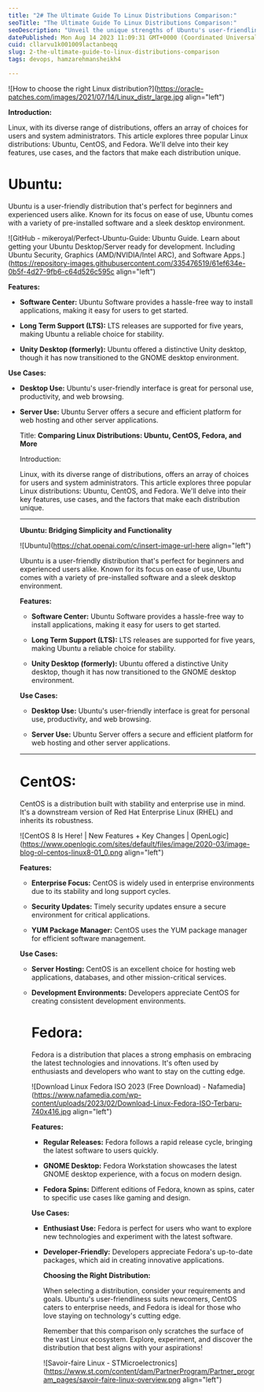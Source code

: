 ```yaml
---
title: "2# The Ultimate Guide To Linux Distributions Comparison:"
seoTitle: "The Ultimate Guide To Linux Distributions Comparison:"
seoDescription: "Unveil the unique strengths of Ubuntu's user-friendliness, CentOS's rock-solid stability, and Fedora's cutting-edge innovation in this comprehensive compari"
datePublished: Mon Aug 14 2023 11:09:31 GMT+0000 (Coordinated Universal Time)
cuid: cllarvu1k001009lactanbeqq
slug: 2-the-ultimate-guide-to-linux-distributions-comparison
tags: devops, hamzarehmansheikh4

---
```


![How to choose the right Linux distribution?](https://oracle-patches.com/images/2021/07/14/Linux_distr_large.jpg align="left")

**Introduction:**

Linux, with its diverse range of distributions, offers an array of choices for users and system administrators. This article explores three popular Linux distributions: Ubuntu, CentOS, and Fedora. We'll delve into their key features, use cases, and the factors that make each distribution unique.

# **Ubuntu:**

Ubuntu is a user-friendly distribution that's perfect for beginners and experienced users alike. Known for its focus on ease of use, Ubuntu comes with a variety of pre-installed software and a sleek desktop environment.

![GitHub - mikeroyal/Perfect-Ubuntu-Guide: Ubuntu Guide. Learn about getting  your Ubuntu Desktop/Server ready for development. Including Ubuntu  Security, Graphics (AMD/NVIDIA/Intel ARC), and Software Apps.](https://repository-images.githubusercontent.com/335476519/61ef634e-0b5f-4d27-9fb6-c64d526c595c align="left")

**Features:**

* **Software Center:** Ubuntu Software provides a hassle-free way to install applications, making it easy for users to get started.
    
* **Long Term Support (LTS):** LTS releases are supported for five years, making Ubuntu a reliable choice for stability.
    
* **Unity Desktop (formerly):** Ubuntu offered a distinctive Unity desktop, though it has now transitioned to the GNOME desktop environment.
    

**Use Cases:**

* **Desktop Use:** Ubuntu's user-friendly interface is great for personal use, productivity, and web browsing.
    
* **Server Use:** Ubuntu Server offers a secure and efficient platform for web hosting and other server applications.
    
      
    Title: **Comparing Linux Distributions: Ubuntu, CentOS, Fedora, and More**
    
    Introduction:
    
    Linux, with its diverse range of distributions, offers an array of choices for users and system administrators. This article explores three popular Linux distributions: Ubuntu, CentOS, and Fedora. We'll delve into their key features, use cases, and the factors that make each distribution unique.
    
    ---
    
    **Ubuntu: Bridging Simplicity and Functionality**
    
    ![Ubuntu](https://chat.openai.com/c/insert-image-url-here align="left")
    
    Ubuntu is a user-friendly distribution that's perfect for beginners and experienced users alike. Known for its focus on ease of use, Ubuntu comes with a variety of pre-installed software and a sleek desktop environment.
    
    **Features:**
    
    * **Software Center:** Ubuntu Software provides a hassle-free way to install applications, making it easy for users to get started.
        
    * **Long Term Support (LTS):** LTS releases are supported for five years, making Ubuntu a reliable choice for stability.
        
    * **Unity Desktop (formerly):** Ubuntu offered a distinctive Unity desktop, though it has now transitioned to the GNOME desktop environment.
        
    
    **Use Cases:**
    
    * **Desktop Use:** Ubuntu's user-friendly interface is great for personal use, productivity, and web browsing.
        
    * **Server Use:** Ubuntu Server offers a secure and efficient platform for web hosting and other server applications.
        
    
    ---
    
    # **CentOS:**
    
    CentOS is a distribution built with stability and enterprise use in mind. It's a downstream version of Red Hat Enterprise Linux (RHEL) and inherits its robustness.
    
    ![CentOS 8 Is Here! | New Features + Key Changes | OpenLogic](https://www.openlogic.com/sites/default/files/image/2020-03/image-blog-ol-centos-linux8-01_0.png align="left")
    
    **Features:**
    
    * **Enterprise Focus:** CentOS is widely used in enterprise environments due to its stability and long support cycles.
        
    * **Security Updates:** Timely security updates ensure a secure environment for critical applications.
        
    * **YUM Package Manager:** CentOS uses the YUM package manager for efficient software management.
        
    
    **Use Cases:**
    
    * **Server Hosting:** CentOS is an excellent choice for hosting web applications, databases, and other mission-critical services.
        
    * **Development Environments:** Developers appreciate CentOS for creating consistent development environments.
        
        # **Fedora:**
        
        Fedora is a distribution that places a strong emphasis on embracing the latest technologies and innovations. It's often used by enthusiasts and developers who want to stay on the cutting edge.
        
        ![Download Linux Fedora ISO 2023 (Free Download) - Nafamedia](https://www.nafamedia.com/wp-content/uploads/2023/02/Download-Linux-Fedora-ISO-Terbaru-740x416.jpg align="left")
        
        **Features:**
        
        * **Regular Releases:** Fedora follows a rapid release cycle, bringing the latest software to users quickly.
            
        * **GNOME Desktop:** Fedora Workstation showcases the latest GNOME desktop experience, with a focus on modern design.
            
        * **Fedora Spins:** Different editions of Fedora, known as spins, cater to specific use cases like gaming and design.
            
        
        **Use Cases:**
        
        * **Enthusiast Use:** Fedora is perfect for users who want to explore new technologies and experiment with the latest software.
            
        * **Developer-Friendly:** Developers appreciate Fedora's up-to-date packages, which aid in creating innovative applications.
            
            **Choosing the Right Distribution:**
            
            When selecting a distribution, consider your requirements and goals. Ubuntu's user-friendliness suits newcomers, CentOS caters to enterprise needs, and Fedora is ideal for those who love staying on technology's cutting edge.
            
            Remember that this comparison only scratches the surface of the vast Linux ecosystem. Explore, experiment, and discover the distribution that best aligns with your aspirations!
            
            ![Savoir-faire Linux - STMicroelectronics](https://www.st.com/content/dam/PartnerProgram/Partner_program_pages/savoir-faire-linux-overview.png align="left")